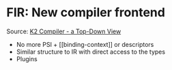 # FIR: New compiler frontend

Source: [K2 Compiler - a Top-Down View](https://www.youtube.com/watch?v=db19VFLZqJM)

- No more PSI + [[binding-context]] or descriptors
- Similar structure to IR with direct access to the types
- Plugins